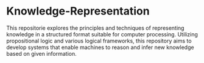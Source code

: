 # Knowledge-Representation

This repositorie explores the principles and techniques of representing knowledge in a structured format suitable for computer processing. Utilizing propositional logic and various logical frameworks, this repository aims to develop systems that enable machines to reason and infer new knowledge based on given information.
